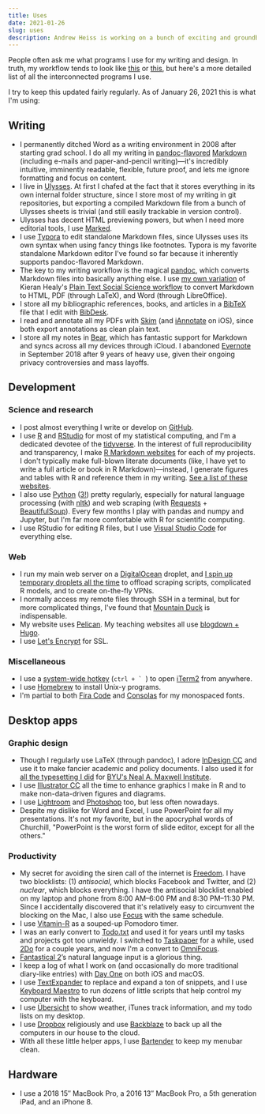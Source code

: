 ```yaml
---
title: Uses
date: 2021-01-26
slug: uses
description: Andrew Heiss is working on a bunch of exciting and groundbreaking projects
---
```


People often ask me what programs I use for my writing and design. In truth, my workflow tends to look like [this](https://xkcd.com/1579/) or [this](https://xkcd.com/1172/), but here's a more detailed list of all the interconnected programs I use.

I try to keep this updated fairly regularly. As of January 26, 2021 this is what I'm using:

## Writing

- I permanently ditched Word as a writing environment in 2008 after starting grad school. I do all my writing in [pandoc-flavored](http://pandoc.org/) [Markdown](https://daringfireball.net/projects/markdown/) (including e-mails and paper-and-pencil writing)—it's incredibly intuitive, imminently readable, flexible, future proof, and lets me ignore formatting and focus on content.
- I live in [Ulysses](http://ulyssesapp.com/). At first I chafed at the fact that it stores everything in its own internal folder structure, since I store most of my writing in git repositories, but exporting a compiled Markdown file from a bunch of Ulysses sheets is trivial (and still easily trackable in version control).
- Ulysses has decent HTML previewing powers, but when I need more editorial tools, I use [Marked](http://marked2app.com/).
- I use [Typora](https://typora.io/) to edit standalone Markdown files, since Ulysses uses its own syntax when using fancy things like footnotes. Typora is my favorite standalone Markdown editor I've found so far because it inherently supports pandoc-flavored Markdown.
- The key to my writing workflow is the magical [pandoc](http://pandoc.org/), which converts Markdown files into basically anything else. I use [my own variation](https://github.com/andrewheiss/Global-Pandoc-files) of Kieran Healy's [Plain Text Social Science workflow](http://plain-text.co/) to convert Markdown to HTML, PDF (through LaTeX), and Word (through LibreOffice).
- I store all my bibliographic references, books, and articles in a [BibTeX](http://www.bibtex.org/) file that I edit with [BibDesk](http://bibdesk.sourceforge.net/).
- I read and annotate all my PDFs with [Skim](http://skim-app.sourceforge.net/) (and [iAnnotate](http://www.iannotate.com/) on iOS), since both export annotations as clean plain text.
- I store all my notes in [Bear](https://bear.app/), which has fantastic support for Markdown and syncs across all my devices through iCloud. I abandoned [Evernote](https://www.evernote.com/) in September 2018 after 9 years of heavy use, given their ongoing privacy controversies and mass layoffs.


## Development

### Science and research

- I post almost everything I write or develop on [GitHub](https://github.com/andrewheiss).
- I use [R](https://www.r-project.org/) and [RStudio](https://www.rstudio.com/) for most of my statistical computing, and I'm a dedicated devotee of the [tidyverse](http://tidyverse.org/). In the interest of full reproducibility and transparency, I make [R Markdown websites](https://rmarkdown.rstudio.com/rmarkdown_websites.html) for each of my projects. I don't typically make full-blown literate documents (like, I have yet to write a full article or book in R Markdown)—instead, I generate figures and tables with R and reference them in my writing. [See a list of these websites](https://stats.andrewheiss.com/).
- I also use [Python](https://www.python.org/) ([3!](http://www.onthelambda.com/2014/05/13/damn-the-torpedoes-full-speed-ahead-making-the-switch-to-python-3/)) pretty regularly, especially for natural language processing (with [nltk](http://www.nltk.org/)) and web scraping (with [Requests](https://requests.readthedocs.io/en/master/) + [BeautifulSoup](https://www.crummy.com/software/BeautifulSoup/bs4/doc/)). Every few months I play with pandas and numpy and Jupyter, but I'm far more comfortable with R for scientific computing.
- I use RStudio for editing R files, but I use [Visual Studio Code](https://code.visualstudio.com/) for everything else.

### Web

- I run my main web server on a [DigitalOcean](https://www.digitalocean.com/) droplet, and [I spin up temporary droplets all the time](https://github.com/andrewheiss/cloud-config-files) to offload scraping scripts, complicated R models, and to create on-the-fly VPNs.
- I normally access my remote files through SSH in a terminal, but for more complicated things, I've found that [Mountain Duck](https://mountainduck.io/) is indispensable.
- My website uses [Pelican](http://blog.getpelican.com/). My teaching websites all use [blogdown + Hugo](https://bookdown.org/yihui/blogdown/).
- I use [Let's Encrypt](https://letsencrypt.org/) for SSL.

### Miscellaneous

- I use a [system-wide hotkey](https://www.iterm2.com/features.html#hotkey-window) (``ctrl + ` ``) to open [iTerm2](https://www.iterm2.com/) from anywhere.
- I use [Homebrew](http://brew.sh/) to install Unix-y programs.
- I'm partial to both [Fira Code](https://github.com/tonsky/FiraCode) and [Consolas](https://en.wikipedia.org/wiki/Consolas) for my monospaced fonts.


## Desktop apps

### Graphic design

- Though I regularly use LaTeX (through pandoc), I adore [InDesign CC](https://www.adobe.com/products/indesign.html) and use it to make fancier academic and policy documents. I also used it for [all the typesetting I did](https://github.com/andrewheiss/maxwell-institute-typesetting/blob/master/books-i-made.md) for [BYU's Neal A. Maxwell Institute](http://mi.byu.edu/).
- I use [Illustrator CC](https://www.adobe.com/products/illustrator.html) all the time to enhance graphics I make in R and to make non-data-driven figures and diagrams.
- I use [Lightroom](https://www.adobe.com/products/photoshop-lightroom.html) and [Photoshop](https://www.adobe.com/products/photoshop.html) too, but less often nowadays.
- Despite my dislike for Word and Excel, I use PowerPoint for all my presentations. It's not my favorite, but in the apocryphal words of Churchill, "PowerPoint is the worst form of slide editor, except for all the others."

### Productivity

- My secret for avoiding the siren call of the internet is [Freedom](https://freedom.to/). I have two blocklists: (1) *antisocial*, which blocks Facebook and Twitter, and (2) *nuclear*, which blocks everything. I have the antisocial blocklist enabled on my laptop and phone from 8:00 AM–6:00 PM and 8:30 PM–11:30 PM. Since I accidentally discovered that it's relatively easy to circumvent the blocking on the Mac, I also use [Focus](https://heyfocus.com/) with the same schedule.
- I use [Vitamin-R](http://www.publicspace.net/Vitamin-R/) as a souped-up Pomodoro timer.
- I was an early convert to [Todo.txt](http://todotxt.com/) and used it for years until my tasks and projects got too unwieldy. I switched to [Taskpaper](https://www.taskpaper.com/) for a while, used [2Do](http://www.2doapp.com/) for a couple years, and now I'm a convert to [OmniFocus](https://www.omnigroup.com/omnifocus).
- [Fantastical 2](https://flexibits.com/fantastical)’s natural language input is a glorious thing.
- I keep a log of what I work on (and occasionally do more traditional diary-like entries) with [Day One](http://dayoneapp.com/) on both iOS and macOS.
- I use [TextExpander](https://smilesoftware.com/textexpander) to replace and expand a ton of snippets, and I use [Keyboard Maestro](https://www.keyboardmaestro.com/main/) to run dozens of little scripts that help control my computer with the keyboard.
- I use [Übersicht](http://tracesof.net/uebersicht/) to show weather, iTunes track information, and my todo lists on my desktop.
- I use [Dropbox](https://www.dropbox.com) religiously and use [Backblaze](https://www.backblaze.com/) to back up all the computers in our house to the cloud.
- With all these little helper apps, I use [Bartender](https://www.macbartender.com/) to keep my menubar clean.


## Hardware

- I use a 2018 15″ MacBook Pro, a 2016 13″ MacBook Pro, a 5th generation iPad, and an iPhone 8.
